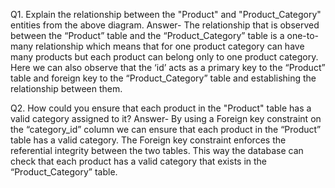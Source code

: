 Q1. Explain the relationship between the "Product" and "Product_Category" entities from the above    diagram.
Answer- The relationship that is observed between the “Product” table and the “Product_Category” table is a one-to-many relationship which means that for one product category can have many products but each product can belong only to one product category. 
Here we can also observe that the ‘id’ acts as a primary key to the “Product” table and foreign key to the “Product_Category” table and establishing the relationship between them. 

Q2. How could you ensure that each product in the "Product" table has a valid category assigned to it?
Answer- By using a Foreign key constraint on the “category_id” column we can ensure that each product in the “Product” table has a valid category. 
The Foreign key constraint enforces the referential integrity between the two tables. This way the database can check that each product has a valid category that exists in the “Product_Category” table.
